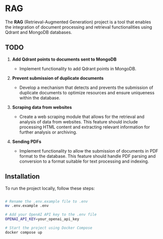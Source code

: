 # RAG

The **RAG** (Retrieval-Augmented Generation) project is a tool that enables the integration of document processing and retrieval functionalities using Qdrant and MongoDB databases.

## TODO

1. **Add Qdrant points to documents sent to MongoDB**
   - Implement functionality to add Qdrant points in MongoDB.

2. **Prevent submission of duplicate documents**
   - Develop a mechanism that detects and prevents the submission of duplicate documents to optimize resources and ensure uniqueness within the database.

3. **Scraping data from websites**
   - Create a web scraping module that allows for the retrieval and analysis of data from websites. This feature should include processing HTML content and extracting relevant information for further analysis or archiving.

4. **Sending PDFs**
   - Implement functionality to allow the submission of documents in PDF format to the database. This feature should handle PDF parsing and conversion to a format suitable for text processing and indexing.

## Installation

To run the project locally, follow these steps:

```bash

# Rename the .env.example file to .env
mv .env.example .env

# Add your OpenAI API key to the .env file
OPENAI_API_KEY=your_openai_api_key

# Start the project using Docker Compose
docker compose up
